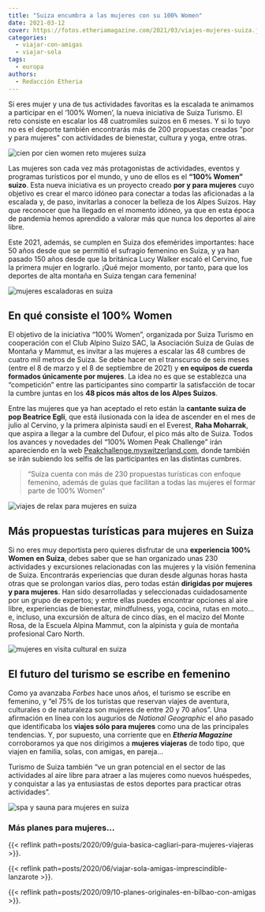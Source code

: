 ```yaml
---
title: "Suiza encumbra a las mujeres con su 100% Women"
date: 2021-03-12
cover: https://fotos.etheriamagazine.com/2021/03/viajes-mujeres-suiza.jpg
categories: 
  - viajar-con-amigas
  - viajar-sola
tags: 
  - europa
authors: 
  - Redacción Etheria
---
```


Si eres mujer y una de tus actividades favoritas es la escalada te animamos a participar en el ‘100% Women’, la nueva iniciativa de Suiza Turismo. El reto consiste en escalar los 48 cuatromiles suizos en 6 meses. Y si lo tuyo no es el deporte también encontrarás más de 200 propuestas creadas "por y para mujeres" con actividades de bienestar, cultura y yoga, entre otras.

![cien por cien women reto mujeres suiza](https://fotos.etheriamagazine.com/2021/03/viajes-mujeres-suiza.jpg "Coronar los 48 cuatromiles suizos, un reto para mujeres. © Switzerland Tourism")

Las mujeres son cada vez más protagonistas de actividades, eventos y programas 
turísticos por el mundo, y uno de ellos es el **“100% Women” suizo**. Esta nueva 
iniciativa es un proyecto creado **por y para mujeres** cuyo objetivo es crear el marco 
idóneo para conectar a todas las aficionadas a la escalada y, de paso, invitarlas a 
conocer la belleza de los Alpes Suizos. Hay que reconocer que ha llegado en el momento 
idóneo, ya que en esta época de pandemia hemos aprendido a valorar más que nunca los 
deportes al aire libre. 

Este 2021, además, se cumplen en Suiza dos efemérides importantes: hace 50 años desde 
que se permitió el sufragio femenino en Suiza, y ya han pasado 150 años desde que la 
británica Lucy Walker escaló el Cervino, fue la primera mujer en lograrlo. ¡Qué mejor 
momento, por tanto, para que los deportes de alta montaña en Suiza tengan cara femenina! 

![mujeres escaladoras en suiza](https://fotos.etheriamagazine.com/2021/03/100-por-100-women-suiza.jpg "Los equipos de cuerda deben estar formados únicamente por mujeres. © Switzerland Tourism")

## En qué consiste el 100% Women

El objetivo de la iniciativa “100% Women”, organizada por Suiza Turismo en cooperación 
con el Club Alpino Suizo SAC, la Asociación Suiza de Guías de Montaña y Mammut, es 
invitar a las mujeres a escalar las 48 cumbres de cuatro mil metros de Suiza. Se debe 
hacer en el transcurso de seis meses (entre el 8 de marzo y el 8 de septiembre de 2021) 
y **en equipos de cuerda formados únicamente por mujeres**. La idea no es que se 
establezca una “competición” entre las participantes sino compartir la satisfacción de 
tocar la cumbre juntas en los **48 picos más altos de los Alpes Suizos**. 

Entre las mujeres que ya han aceptado el reto están la **cantante suiza de pop Beatrice 
Egli**, que está ilusionada con la idea de ascender en el mes de julio al Cervino, y la 
primera alpinista saudí en el Everest, **Raha Moharrak**, que aspira a llegar a la 
cumbre del Dufour, el pico más alto de Suiza. Todos los avances y novedades del “100% 
Women Peak Challenge” irán apareciendo en la web 
[Peakchallenge.myswitzerland.com](https://peakchallenge.myswitzerland.com/en/), donde 
también se irán subiendo los selfis de las participantes en las distintas cumbres. 

> “Suiza cuenta con más de 230 propuestas turísticas con enfoque femenino, además de guías 
> que facilitan a todas las mujeres el formar parte de 100% Women” 

![viajes de relax para mujeres en suiza](https://fotos.etheriamagazine.com/2021/03/yoga-viajes-mujeres-suiza.jpg "Más de 200 propuestas sólo para mujeres en Suiza. © Swiss Outdoorguide / Marina Grossrieder")

## Más propuestas turísticas para mujeres en Suiza

Si no eres muy deportista pero quieres disfrutar de una **experiencia 100% Women** **en 
Suiza**, debes saber que se han organizado unas 230 actividades y excursiones 
relacionadas con las mujeres y la visión femenina de Suiza. Encontrarás experiencias que 
duran desde algunas horas hasta otras que se prolongan varios días, pero todas están 
**dirigidas por mujeres y para mujeres**. Han sido desarrolladas y seleccionadas 
cuidadosamente por un grupo de expertos; y entre ellas puedes encontrar opciones al aire 
libre, experiencias de bienestar, mindfulness, yoga, cocina, rutas en moto... e, 
incluso, una excursión de altura de cinco días, en el macizo del Monte Rosa, de la 
Escuela Alpina Mammut, con la alpinista y guía de montaña profesional Caro North. 

![mujeres en visita cultural en suiza](https://fotos.etheriamagazine.com/2021/03/viajes-mujeres-cultura-suiza.jpg "Viajes culturales sólo para mujeres en Suiza. © Kunsthaus Zürich")

## El futuro del turismo se escribe en femenino

Como ya avanzaba _Forbes_ hace unos años, el turismo se escribe en femenino, y “el 75% 
de los turistas que reservan viajes de aventura, culturales o de naturaleza son mujeres 
de entre 20 y 70 años”. Una afirmación en línea con los augurios de _National 
Geographic_ el año pasado que identificaba los **viajes sólo para mujeres** como una de 
las principales tendencias. Y, por supuesto, una corriente que en **_Etheria Magazine_** 
corroboramos ya que nos dirigimos a **mujeres viajeras** de todo tipo, que viajen en 
familia, solas, con amigas, en pareja... 

Turismo de Suiza también “ve un gran potencial en el sector de las actividades al aire 
libre para atraer a las mujeres como nuevos huéspedes, y conquistar a las ya entusiastas 
de estos deportes para practicar otras actividades”. 

![spa y sauna para mujeres en suiza](https://fotos.etheriamagazine.com/2021/03/turismo-bienestar-mujeres-suiza.jpg "Propuestas de bienestar sólo para mujeres en Suiza. © Switzerland Tourism / Florence Gross")

### Más planes para mujeres...

{{< reflink path=posts/2020/09/guia-basica-cagliari-para-mujeres-viajeras >}}. 

{{< reflink path=posts/2020/06/viajar-sola-amigas-imprescindible-lanzarote >}}. 

{{< reflink path=posts/2020/09/10-planes-originales-en-bilbao-con-amigas >}}.
